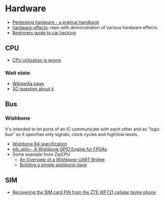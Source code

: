 # Hardware

 - [Pentesting hardware - a pratical handbook](https://github.com/unprovable/PentestHardware)
 - [hardware-effects](https://github.com/Kobzol/hardware-effects): repo with demonstration of various hardware effects.
 - [Beginners guide to car hacking](https://hackcar.uk/Beginners-Guide-To-Car-Hacking/)

## CPU

 - [CPU utilization is wrong](http://www.brendangregg.com/blog/2017-05-09/cpu-utilization-is-wrong.html)

### Wait state

 - [Wikipedia page](https://en.wikipedia.org/wiki/Wait_state)
 - [SO question about it](https://stackoverflow.com/questions/1546756/does-a-one-cycle-instruction-take-one-cycle-even-if-ram-is-slow)

## Bus

### Wishbone

It's intended to let ports of an IC communicate with each other and as "logic bus" so it
specifies only signals, clock cycles and high/low levels.

 - [Wishbone B4 specification](https://cdn.opencores.org/downloads/wbspec_b4.pdf)
 - [wb_gpio - A Wishbone GPIO Engine for FPGAs](http://www.phisch.org/website/wb_gpio/index.html)
 - Some example from ZipCPU
   - [An Overview of a Wishbone-UART Bridge](https://zipcpu.com/blog/2017/06/05/wb-bridge-overview.html)
   - [Building a simple wishbone slave](https://zipcpu.com/zipcpu/2017/05/29/simple-wishbone.html)

## SIM

 - [Recovering the SIM card PIN from the ZTE WF721 cellular home phone](https://ripitapart.com/2019/12/21/recovering-the-sim-card-pin-from-the-zte-wf721-cellular-home-phone/)

